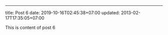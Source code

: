 ---
title: Post 6
date: 2019-10-16T02:45:38+07:00
updated: 2013-02-17T17:35:05+07:00

This is content of post 6